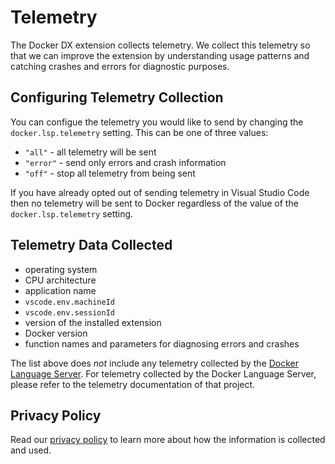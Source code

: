 # Telemetry

The Docker DX extension collects telemetry. We collect this telemetry so that we can improve the extension by understanding usage patterns and catching crashes and errors for diagnostic purposes.

## Configuring Telemetry Collection

You can configue the telemetry you would like to send by changing the `docker.lsp.telemetry` setting. This can be one of three values:

- `"all"` - all telemetry will be sent
- `"error"` - send only errors and crash information
- `"off"` - stop all telemetry from being sent

If you have already opted out of sending telemetry in Visual Studio Code then no telemetry will be sent to Docker regardless of the value of the `docker.lsp.telemetry` setting.

## Telemetry Data Collected

- operating system
- CPU architecture
- application name
- `vscode.env.machineId`
- `vscode.env.sessionId`
- version of the installed extension
- Docker version
- function names and parameters for diagnosing errors and crashes

The list above does _not_ include any telemetry collected by the [Docker Language Server](https://github.com/docker/docker-language-server). For telemetry collected by the Docker Language Server, please refer to the telemetry documentation of that project.

## Privacy Policy

Read our [privacy policy](https://www.docker.com/legal/docker-privacy-policy/) to learn more about how the information is collected and used.
